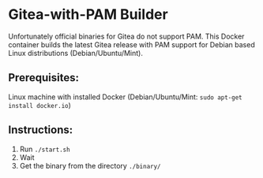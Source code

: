 # Gitea-with-PAM Builder

Unfortunately official binaries for Gitea do not support PAM.
This Docker container builds the latest Gitea release with PAM support for Debian based Linux distributions (Debian/Ubuntu/Mint).

## Prerequisites:
Linux machine with installed Docker (Debian/Ubuntu/Mint: `sudo apt-get install docker.io`)

## Instructions:
1. Run `./start.sh`
2. Wait
3. Get the binary from the directory `./binary/`

